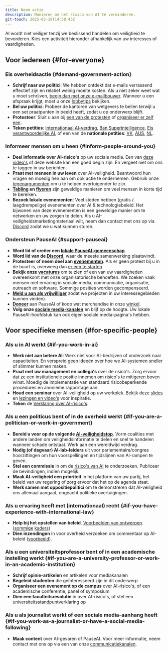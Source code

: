 ```yaml
---
title: Neem actie
description: Manieren om het risico van AI te verminderen.
git-touch: 2025-05-18T14:58:43Z
---
```

AI wordt niet veiliger tenzij we beslissend handelen om veiligheid te bevorderen.
Kies een activiteit hieronder afhankelijk van uw interesses of vaardigheden.

## Voor iedereen {#for-everyone}

### Eis overheidsactie {#demand-government-action}

- **Schrijf naar uw politici**: We hebben ontdekt dat e-mails verrassend effectief zijn en relatief weinig moeite kosten. Als u niet zeker weet wat u moet schrijven, [begin dan met onze e-mailbouwer](/email-builder). Wanneer u een afspraak krijgt, moet u onze [lobbytips](/lobby-tips) bekijken.
- **Bel uw politici**: Probeer de kantoren van wetgevers te bellen terwijl u een set praatpunten in beeld heeft, zodat u op onderwerp blijft.
- **Protesteer**: Sluit u aan bij [een van de protesten](https://pauseai.info/protests) of [organiseer er zelf een](https://pauseai.info/organizing-a-protest).
- **Teken petities**: [Internationaal AI-verdrag](https://aitreaty.org), [Ban Superintelligence](https://chng.it/Djjfj2Gmpk), [Eis verantwoordelijke AI](https://www.change.org/p/artificial-intelligence-time-is-running-out-for-responsible-ai-development-91f0a02c-130a-46e1-9e55-70d6b274f4df), of een van de **nationale petities**: [VK](https://petition.parliament.uk/petitions/639956), [AUS](https://www.aph.gov.au/e-petitions/petition/EN5163), [NL](https://aipetitie.nl).

### Informeer mensen om u heen {#inform-people-around-you}

- **Deel informatie over AI-risico's** op uw sociale media. Een van [deze video's](https://www.youtube.com/watch?v=xBqU1QxCao8&list=PLI46NoubGtIJa0JVCBR-9CayxCOmU0EJt) of deze website kan een goed begin zijn. En vergeet niet om ons te taggen in uw berichten.
- **Praat met mensen in uw leven** over AI-veiligheid. Beantwoord hun vragen en moedig hen aan om ook actie te ondernemen. Gebruik onze [tegenargumenten](/counterarguments) om u te helpen overtuigender te zijn.
- **[Tabling](/tabling) en [flyeren](/flyering)** zijn geweldige manieren om veel mensen in korte tijd te bereiken.
- **Bezoek lokale evenementen**: Veel steden hebben (gratis / laagdrempelige) evenementen over AI & technologiebeleid. Het bijwonen van deze evenementen is een geweldige manier om te netwerken en uw zorgen te delen. Als u AI-veiligheidsmarketingmateriaal wilt, neem dan contact met ons op via [Discord](https://discord.gg/2XXWXvErfA) zodat we u wat kunnen sturen.

### Ondersteun PauseAI {#support-pauseai}

- **Word lid of creëer een [lokale PauseAI-gemeenschap](/communities)**.
- **Word lid van de [Discord](https://discord.gg/2XXWXvErfA)**, waar de meeste samenwerking plaatsvindt.
- **Protesteer of neem deel aan [evenementen](/events)**. Als er geen protest bij u in de buurt is, overweeg dan [er een te starten](/organizing-a-protest).
- **Bekijk onze [vacatures](/vacancies)** om te zien of een van uw vaardigheden overeenkomt met onze organisatorische behoeften. We zoeken vaak mensen met ervaring in sociale media, communicatie, organisatie, outreach en software. Sommige posities worden gecompenseerd.
- **[Meld u aan als vrijwilliger](https://airtable.com/appWPTGqZmUcs3NWu/pag7ztLh27Omj5s2n/form)** zodat we projecten in uw interessegebieden kunnen vinden).
- **[Doneer](/donate)** aan PauseAI of koop wat merchandise in onze [winkel](https://pauseai-shop.fourthwall.com/).
- **Volg onze [sociale media-kanalen](https://linktr.ee/pauseai)** en blijf op de hoogte. Uw lokale PauseAI-hoofdstuk kan ook eigen sociale media-pagina's hebben.

## Voor specifieke mensen {#for-specific-people}

### Als u in AI werkt {#if-you-work-in-ai}

- **Werk niet aan betere AI**: Werk niet voor AI-bedrijven of onderzoek naar capaciteiten. En verspreid geen ideeën over hoe we AI-systemen sneller of slimmer kunnen maken.
- **Praat met uw management en collega's** over de risico's. Zorg ervoor dat ze een institutionele positie innemen om risico's te mitigeren boven winst. Moedig de implementatie van standaard risicobeperkende procedures en anonieme rapportage aan.
- **Houd een seminar** over AI-veiligheid op uw werkplek. Bekijk deze [slides](https://drive.google.com/drive/u/1/folders/1p9VtopzMV6Xpk4p6EGYUTna4fLE6G8hd) en [lezingen en video's](https://www.youtube.com/playlist?list=PLI46NoubGtIJa0JVCBR-9CayxCOmU0EJt) voor inspiratie.
- **Teken** de [Verklaring over AI-risico's](https://www.safe.ai/statement-on-ai-risk).

### Als u een politicus bent of in de overheid werkt {#if-you-are-a-politician-or-work-in-government}

- **Bereid u voor op de volgende [AI-veiligheidstop](/summit)**. Vorm coalities met andere landen om veiligheidsinformatie te delen en snel te handelen wanneer schade ontstaat. Werk aan een wereldwijd verdrag.
- **Nodig (of dagvaar) AI-lab-leiders** uit voor parlementaire/congres hoorzittingen om hun voorspellingen en tijdslijnen van AI-rampen te geven.
- **Stel een commissie** in om de [risico's van AI](/risks) te onderzoeken. Publiceer de bevindingen, indien mogelijk.
- **Maak AI-veiligheid een prioriteit** in het platform van uw partij, het beleid van uw regering of zorg ervoor dat het op de agenda staat.
- **Werk samen met oppositiepolitici** om te demonstreren dat AI-veiligheid ons allemaal aangaat, ongeacht politieke overtuigingen.

### Als u ervaring heeft met (internationaal) recht {#if-you-have-experience-with-international-law}

- **Help bij het opstellen van beleid**. [Voorbeelden van ontwerpen](https://www.campaignforaisafety.org/celebrating-the-winners-law-student-moratorium-treaty-competition/). ([sommige](https://futureoflife.org/wp-content/uploads/2023/04/FLI_Policymaking_In_The_Pause.pdf) [kaders](https://www.openphilanthropy.org/research/12-tentative-ideas-for-us-ai-policy/))
- **Dien inzendingen** in voor overheid verzoeken om commentaar op AI-beleid ([voorbeeld](https://ntia.gov/issues/artificial-intelligence/request-for-comments)).

### Als u een universiteitsprofessor bent of in een academische instelling werkt {#if-you-are-a-university-professor-or-work-in-an-academic-institution}

- **Schrijf opinie-artikelen** en artikelen voor mediakanalen
- **Begeleid studenten** die geïnteresseerd zijn in dit onderwerp
- **Organiseer een evenement op de campus** over AI-risico's, of een academische conferentie, panel of symposium
- **Dien een faculteitsresolutie** in over AI-risico's, of stel een universiteitsstandpuntverklaring op

### Als u als journalist werkt of een sociale media-aanhang heeft {#if-you-work-as-a-journalist-or-have-a-social-media-following}

- **Maak content** over AI-gevaren of PauseAI. Voor meer informatie, neem contact met ons op via een van onze [communicatiekanalen](/faq#do-you-have-social-media).